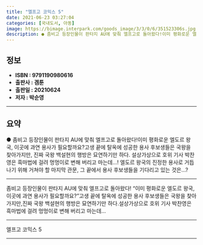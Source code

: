 ```yaml
---
title: "엘프고 코믹스 5"
date: 2021-06-23 03:27:04
categories: [국내도서, 아동]
image: https://bimage.interpark.com/goods_image/3/3/0/6/351523306s.jpg
description: ● 좀비고 등장인물이 판타지 AU에 맞춰 엘프고로 돌아왔다!이미 평화로운 엘도르 왕국, 이곳에 과연 용사가 필요할까요?고생 끝에 탈옥에 성공한 용사 후보생들은 국왕을 찾아가지만, 진짜 국왕 백설현의 행방은 묘연하기만 하다. 설상가상으로 호위 기사 박찬영은 흑마법에 걸려 멍멍이로 변해
---
```


## **정보**

- **ISBN : 9791190980616**
- **출판사 : 겜툰**
- **출판일 : 20210624**
- **저자 : 박순영**

------



## **요약**

●  좀비고 등장인물이 판타지 AU에 맞춰 엘프고로 돌아왔다!이미 평화로운 엘도르 왕국, 이곳에 과연 용사가 필요할까요?고생 끝에 탈옥에 성공한 용사 후보생들은 국왕을 찾아가지만, 진짜 국왕 백설현의 행방은 묘연하기만 하다. 설상가상으로 호위 기사 박찬영은 흑마법에 걸려 멍멍이로 변해 버리고 마는데…! 엘도르 왕국의 진정한 용사로 거듭나기 위해 거쳐야 할 마지막 관문, 그 끝에서 용사 후보생들을 기다리고 있는 것은…?

------

좀비고 등장인물이 판타지 AU에 맞춰 엘프고로 돌아왔다!
“이미 평화로운 엘도르 왕국,이곳에 과연 용사가 필요할까요?”고생 끝에 탈옥에 성공한 용사 후보생들은 국왕을 찾아가지만,진짜 국왕 백설현의 행방은 묘연하기만 하다.설상가상으로 호위 기사 박찬영은 흑마법에 걸려 멍멍이로 변해 버리고 마는데... 

------


엘프고 코믹스 5 

------


